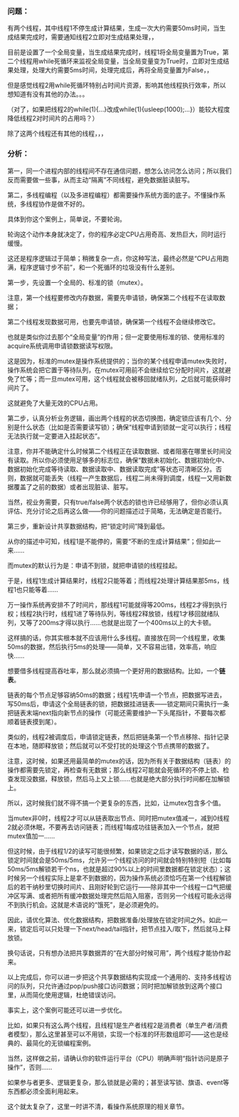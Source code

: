 
### 问题：

有两个线程，其中线程1不停生成计算结果，生成一次大约需要50ms时间，当生成结果完成时，需要通知线程2立即对生成结果处理，，

目前是设置了一个全局变量，当生成结果完成时，线程1将全局变量置为True，第二个线程用while死循环来监视全局变量，当全局变量变为True时，立即对生成结果处理，处理大约需要5ms时间，处理完成后，再将全局变量置为False，，

但是感觉线程2用while死循环特别占时间片资源，影响其他线程执行效率，所以想知道有没有其他的办法。。。

（对了，如果把线程2的while(1){...}改成while(1){usleep(1000);...}）能较大程度降低线程2对时间片的占用吗？）

除了这两个线程还有其他的线程，，，


### 分析：

第一，同一个进程内部的线程间不存在通信问题，想怎么访问怎么访问；所以我们反而需要做一些事，从而主动“隔离”不同线程，避免数据脏读脏写。

第二，多线程编程（以及多进程编程）都需要操作系统方面的底子。不懂操作系统，多线程协作是做不好的。

具体到你这个案例上，简单说，不要轮询。

轮询这个动作本身就决定了，你的程序必定CPU占用奇高、发热巨大，同时运行缓慢。

这还是程序逻辑过于简单；稍微复杂一点，你这种写法，最终必然是“CPU占用跑满，程序逻辑寸步不前”，和一个死循环的垃圾没有什么差别。

第一步，先设置一个全局的、标准的锁（mutex）。

注意，第一个线程要修改内存数据，需要先申请锁，确保第二个线程不在读取数据；

第二个线程发现数据可用，也要先申请锁，确保第一个线程不会继续修改它。

也就是类似你过去那个“全局变量”的作用；但一定要使用标准的锁、使用标准的acquire系统调用申请锁数据读写权限。

这是因为，标准的mutex是操作系统提供的；当你的某个线程申请mutex失败时，操作系统会把它置于等待队列，在mutex可用前不会继续给它分配时间片，这就避免了忙等；而一旦mutex可用，这个线程就会被移回就绪队列，之后就可能获得时间片了。

这就避免了大量无效的CPU占用。

第二步，认真分析业务逻辑，画出两个线程的状态切换图，确定锁应该有几个、分别是什么状态（比如是否需要读写锁）；确保“线程申请到锁就一定可以执行；线程无法执行就一定要进入挂起状态”。

注意，你并不能确定什么时候第二个线程正在读取数据、或者阻塞在哪里长时间没有读取。所以你必须使用足够多的标志位，确保“数据未初始化、数据初始化中、数据初始化完成等待读取、数据读取中、数据读取完成”等状态可清晰区分。否则，数据就可能丢失（线程一产生数据后，线程二尚未得到调度，线程一又用新数据覆盖了之前的数据）或者出现脏读、脏写。

当然，视业务需要，只有true/false两个状态的锁也许已经够用了，但你必须认真评估、充分讨论之后再这么做——你的问题描述过于简略，无法确定是否能行。

第三步，重新设计共享数据结构，把“锁定时间”降到最低。

从你的描述中可知，线程1是不能停的，需要“不断的生成计算结果”；但如此一来……

而mutex的默认行为是：申请不到锁，就把申请锁的线程挂起。

于是，线程1生成计算结果时，线程2只能等着；而线程2处理计算结果那5ms，线程1也只能等着……

万一操作系统再安排不了时间片，那线程1可能就得等200ms，线程2才得到执行权；线程2执行时，线程1进了等待队列，等线程2释放锁，线程1才移回就绪队列，又等了200ms才得以执行……也就是出现了一个400ms以上的大卡顿。

这样搞的话，你其实根本就不应该用什么多线程。直接放在同一个线程里，收集50ms的数据，然后执行5ms的处理——简单，又不容易出错，效率高，响应快……

想要借多线程提高吞吐率，那么就必须搞一个更好用的数据结构。比如，一个**链表**。

链表的每个节点足够容纳50ms的数据；线程1先申请一个节点，把数据写进去，写50ms后，申请这个全局链表的锁，把数据挂进链表——锁定期间只需执行一条把链表末端next指向新节点的操作（可能还需要维护一下头尾指针，不要每次都顺着链表摸到尾）。

类似的，线程2被调度后，申请锁定链表，然后把链条第一个节点移除、指针记录在本地，随即释放锁；然后就可以不受打扰的处理这个节点携带的数据了。

注意，这时候，如果还用最简单的mutex的话，因为所有关于数据结构（链表）的操作都需要先锁定，再检查有无数据；那么线程2可能就会死循环的不停上锁、检查发现没数据，释放锁，然后马上又上锁……也就是绝大部分执行时间都在加解锁上。


所以，这时候我们就不得不搞一个更复杂的东西，比如，让mutex包含多个值。

当mutex非0时，线程2才可以从链表取出节点、同时把mutex值减一，减到0线程2就必须休眠，不要再去访问链表；而线程1每成功往链表加入一个节点，就把mutex值加一……

但这时候，由于线程1/2的读写可能很频繁，如果锁定之后才读写数据的话，那么锁定时间就会是50ms/5ms，允许另一个线程访问的时间就会特别特别短（比如每50ms/5ms解锁若干个ns，也就是超过90%以上的时间里数据都在锁定状态）；这时候另一个线程实际上是拿不到数据的，因为操作系统必须恰巧在第一个线程解锁后的若干纳秒里切换时间片、且刚好轮到它运行——除非其中一个线程一口气把缓冲区写满、或者把所有缓冲数据处理完然后陷入阻塞，否则另一个线程可能永远得不到执行机会。这就是术语说的“饿死”，是必须避免的。

因此，请优化算法、优化数据结构，把数据准备/处理放在锁定时间之外。如此一来，锁定后可以只处理一下next/head/tail指针，把节点挂入/取下，然后就马上释放锁。

换句话说，只有想办法把共享数据弄的“在大部分时候可用”，两个线程才能协作起来。

以上完成后，你可以进一步把这个共享数据结构实现成一个通用的、支持多线程访问的队列，只允许通过pop/push接口访问数据；同时把加解锁放到这两个接口里，从而简化使用逻辑，杜绝错误访问。

事实上，这个案例可能还可以进一步优化。

比如，如果只有这么两个线程，且线程1是生产者线程2是消费者（单生产者/消费者模型），那么这里甚至可以不用锁，实现一个标准的环形数组即可——这也是经典的、最简化的无锁编程案例。

当然，这样做之前，请确认你的软件运行平台（CPU）明确声明“指针访问是原子操作”，否则……

如果参与者更多、逻辑更复杂，那么锁就是必需的；甚至读写锁、旗语、event等东西都必须全面利用起来。

这个就太复杂了，这里一时讲不清，看操作系统原理的相关章节。


